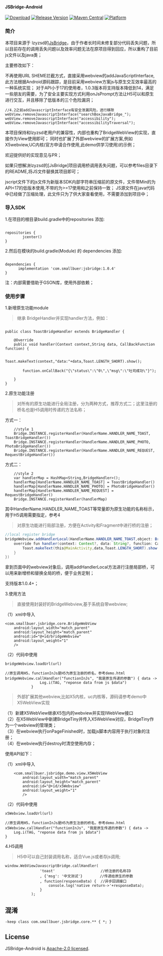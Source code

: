 #### JSBridge-Android
[![Download](https://api.bintray.com/packages/smallbuer/tools/jsbridge/images/download.svg?version=1.0.4)](https://bintray.com/smallbuer/tools/jsbridge/1.0.4/link)   [![Release Version](https://img.shields.io/badge/release-1.0.4-red.svg)](https://github.com/smallbuer/JSBridge-Android/releases)   [![Maven Central](https://maven-badges.herokuapp.com/maven-central/com.smallbuer/jsbridge/badge.svg)](https://maven-badges.herokuapp.com/maven-central/com.smallbuer/jsbridge)  [![Platform](https://img.shields.io/badge/Platform-Android-brightgreen.svg)](https://github.com/smallbuer/JSBridge-Android)

### 简介

本项目来源于 lzyzsd的[JsBridge](https://github.com/lzyzsd/JsBridge)，由于作者长时间未修复部分代码丢失问题，所以目前存在的调用丢失问题以及效率问题无法在原项目得到回应，所以重构了目前js文件以及java类；

主要修改如下：

不再使用URL SHEME拦截方式，直接采用webview的addJavaScriptInterface,此方法根据Android源码跟踪，是目前采用webview方案js与原生交互效率最高的一种系统实现；
对于API小于17的使用者，1.0.3版本将支持版本降低到14，满足一些朋友的需要，为了安全主要实现方式利用onJsPrompt方法让H5可以和原生进行交互，并且移除了低版本的三个危险漏洞；
```
//4.2之前addJavascriptInterface有安全泄漏风险，进行移除
webView.removeJavascriptInterface("searchBoxJavaBridge_");
webView.removeJavascriptInterface("accessibility");
webView.removeJavascriptInterface("accessibilityTraversal");
```
本项目保持和lzyzsd老用户的兼容性，内部也重构了BridgeWebView的实现，直接作为View使用即可；
同时也扩展了外部webview的扩展方案,例如X5webview,UC内核(官方申请合作使用,此demo供学习使用)的示例；

欢迎提供好的实现意见与PR；

如果只想解决lzyzsd的[JsBridge]项目调用桥调用丢失问题，可以参考files目录下的README,将JS文件替换其项目即可；

jscript文件下的js文件为新版本SDK内部字符串压缩前的原文件，文件带Min的为API<17的低版本使用,不带的为>=17使用和之前保持一致；
JS源文件在java代码中已经做了压缩处理，此文件只为了供大家查看使用，不需要添加到项目中；

### 导入SDK

1.在项目的根目录build.gradle中的repositories 添加:
```

repositories {
        jcenter()
}
```
2.然后在模块的build.gradle(Module) 的 dependencies 添加:
```

dependencies {
      implementation 'com.smallbuer:jsbridge:1.0.4'
}
```

注：内部需要借助于GSON库，使用外部依赖；



### 使用步骤

1.新增原生功能module
> 继承 BridgeHandler并实现handler方法，例如：

```

public class ToastBridgeHandler extends BridgeHandler {

    @Override
    public void handler(Context context,String data, CallBackFunction function) {

        Toast.makeText(context,"data:"+data,Toast.LENGTH_SHORT).show();

        function.onCallBack("{\"status\":\"0\",\"msg\":\"吐司成功\"}");

    }
}
```

2.原生功能注册
>对所有的原生功能进行全局注册，分为两种方式，推荐方式二；这里注册的桥名也是H5调用时传递的方法名称；

方式一：
```
    //style 1
    Bridge.INSTANCE.registerHandler(HandlerName.HANDLER_NAME_TOAST, ToastBridgeHandler())        
    Bridge.INSTANCE.registerHandler(HandlerName.HANDLER_NAME_PHOTO, PhotoBridgeHandler())
    Bridge.INSTANCE.registerHandler(HandlerName.HANDLER_NAME_REQUEST, RequestBridgeHandler())
```
方式二：

```
    //style 2
    var handlerMap = HashMap<String,BridgeHandler>();
    handlerMap[HandlerName.HANDLER_NAME_TOAST] = ToastBridgeHandler()
    handlerMap[HandlerName.HANDLER_NAME_PHOTO] = PhotoBridgeHandler()
    handlerMap[HandlerName.HANDLER_NAME_REQUEST] = RequestBridgeHandler()
    Bridge.INSTANCE.registerHandler(handlerMap)
```

其中HandlerName.HANDLER_NAME_TOAST等常量即为原生功能的名称标示，用于H5调用需要指定，参考4

>对原生功能进行局部注册，方便在Activity和Fragment中进行桥的注册；
```java
//local register bridge
bridgeWebview.addHandlerLocal(HandlerName.HANDLER_NAME_TOAST,object: BridgeHandler(){
    override fun handler(context: Context?, data: String?, function: CallBackFunction?) {
        Toast.makeText(this@MainActivity,data,Toast.LENGTH_SHORT).show()
    }
})
```

拿到页面中的webview对象后，调用addHandlerLocal方法进行注册局部桥，可以用来新增桥和替换全局的桥，便于业务定制；

支持版本1.0.4+；



3.使用方法

>直接使用封装好的BridgeWebview,基于系统自带webview;

（1）xml中导入
```
<com.smallbuer.jsbridge.core.BridgeWebView
    android:layout_width="match_parent"
    android:layout_height="match_parent"
    android:id="@+id/bridgeWebview"
    android:layout_weight="1"
    />
```
（2）代码中使用
```
bridgeWebview.loadUrl(url)

//原生调用H5，functionInJs是H5为原生注册的桥名，参考demo.html
bridgeWebview.callHandler("functionInJs", "我是原生传递的参数") { data ->
                Log.i(TAG, "reponse data from js $data")
            }
```


>外部扩展其他webview,比如X5内核，uc内核等，源码请参考demo中X5WebView实现

（1）新建X5WebView继承X5包内的webview并实现IWebView接口<br>
（2）在X5WebView中新建BridgeTiny并传入X5WebView对应，BridgeTiny作为一个webview的管理类；<br> 
（3）在webview执行onPageFinished时，加载js脚本内容用于执行对象的注册；<br>
（4）在webview执行destroy时清空使用内存；<br>

使用API如下：<br>

（1）xml中导入
```
    <com.smallbuer.jsbridge.demo.view.X5WebView
        android:layout_width="match_parent"
        android:layout_height="match_parent"
        android:id="@+id/x5Webview"
        android:layout_weight="1"
        />
```

（2）代码中使用
```
x5Webview.loadUrl(url)

//原生调用H5，functionInJs是H5为原生注册的桥名，参考demo.html
x5Webview.callHandler("functionInJs", "我是原生传递的参数") { data ->
    Log.i(TAG, "reponse data from js $data")
}
```

4.H5调用

>H5中可以自己封装调用名称，适合Vue.js或者存js调用;
```
window.WebViewJavascriptBridge.callHandler(
                'toast'                     //桥注册的名称ID
                , {'msg': '中文测试'}        //传递给原生的参数
                , function(responseData) {  //异步回调接口
                    console.log('native return->'+responseData);
                }
            );
```

## 混淆

```
-keep class com.smallbuer.jsbridge.core.** { *; }
```

## License

JSBridge-Android is [Apache-2.0 licensed](./LICENSE).